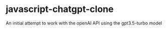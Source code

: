 # javascript-chatgpt-clone
An initial attempt to work with the openAI API using the gpt3.5-turbo model
